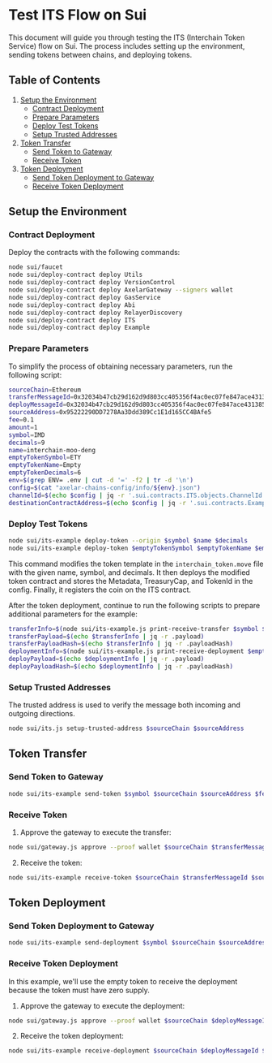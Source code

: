 # Test ITS Flow on Sui

This document will guide you through testing the ITS (Interchain Token Service) flow on Sui. The process includes setting up the environment, sending tokens between chains, and deploying tokens.

## Table of Contents

1. [Setup the Environment](#setup-the-environment)
    - [Contract Deployment](#contract-deployment)
    - [Prepare Parameters](#prepare-parameters)
    - [Deploy Test Tokens](#deploy-test-tokens)
    - [Setup Trusted Addresses](#setup-trusted-addresses)
2. [Token Transfer](#token-transfer)
    - [Send Token to Gateway](#send-token-to-gateway)
    - [Receive Token](#receive-token)
3. [Token Deployment](#token-deployment)
    - [Send Token Deployment to Gateway](#send-token-deployment-to-gateway)
    - [Receive Token Deployment](#receive-token-deployment)

## Setup the Environment

### Contract Deployment

Deploy the contracts with the following commands:

```bash
node sui/faucet
node sui/deploy-contract deploy Utils
node sui/deploy-contract deploy VersionControl
node sui/deploy-contract deploy AxelarGateway --signers wallet
node sui/deploy-contract deploy GasService
node sui/deploy-contract deploy Abi
node sui/deploy-contract deploy RelayerDiscovery
node sui/deploy-contract deploy ITS
node sui/deploy-contract deploy Example
```

### Prepare Parameters

To simplify the process of obtaining necessary parameters, run the following script:

```bash
sourceChain=Ethereum
transferMessageId=0x32034b47cb29d162d9d803cc405356f4ac0ec07fe847ace431385fe8acf3e6e5-01
deployMessageId=0x32034b47cb29d162d9d803cc405356f4ac0ec07fe847ace431385fe8acf3e6e5-02
sourceAddress=0x95222290DD7278Aa3Ddd389Cc1E1d165CC4BAfe5
fee=0.1
amount=1
symbol=IMD
decimals=9
name=interchain-moo-deng
emptyTokenSymbol=ETY
emptyTokenName=Empty
emptyTokenDecimals=6
env=$(grep ENV= .env | cut -d '=' -f2 | tr -d '\n')
config=$(cat "axelar-chains-config/info/${env}.json")
channelId=$(echo $config | jq -r '.sui.contracts.ITS.objects.ChannelId')
destinationContractAddress=$(echo $config | jq -r '.sui.contracts.Example.objects.ItsChannelId')
```

### Deploy Test Tokens

```bash
node sui/its-example deploy-token --origin $symbol $name $decimals
node sui/its-example deploy-token $emptyTokenSymbol $emptyTokenName $emptyTokenDecimals
```

This command modifies the token template in the `interchain_token.move` file with the given name, symbol, and decimals. It then deploys the modified token contract and stores the Metadata, TreasuryCap, and TokenId in the config. Finally, it registers the coin on the ITS contract.

After the token deployment, continue to run the following scripts to prepare additional parameters for the example:

```bash
transferInfo=$(node sui/its-example.js print-receive-transfer $symbol $sourceAddress $amount)
transferPayload=$(echo $transferInfo | jq -r .payload)
transferPayloadHash=$(echo $transferInfo | jq -r .payloadHash)
deploymentInfo=$(node sui/its-example.js print-receive-deployment $emptyTokenName $emptyTokenSymbol $emptyTokenDecimals)
deployPayload=$(echo $deploymentInfo | jq -r .payload)
deployPayloadHash=$(echo $deploymentInfo | jq -r .payloadHash)
```

### Setup Trusted Addresses

The trusted address is used to verify the message both incoming and outgoing directions.

```bash
node sui/its.js setup-trusted-address $sourceChain $sourceAddress
```

## Token Transfer

### Send Token to Gateway

```bash
node sui/its-example send-token $symbol $sourceChain $sourceAddress $fee $amount
```

### Receive Token

1. Approve the gateway to execute the transfer:

```bash
node sui/gateway.js approve --proof wallet $sourceChain $transferMessageId $sourceAddress $channelId $transferPayloadHash
```

2. Receive the token:

```bash
node sui/its-example receive-token $sourceChain $transferMessageId $sourceAddress $symbol $transferPayload
```

## Token Deployment

### Send Token Deployment to Gateway

```bash
node sui/its-example send-deployment $symbol $sourceChain $sourceAddress $fee
```

### Receive Token Deployment

In this example, we'll use the empty token to receive the deployment because the token must have zero supply.

1. Approve the gateway to execute the deployment:

```bash
node sui/gateway.js approve --proof wallet $sourceChain $deployMessageId $sourceAddress $channelId $deployPayloadHash
```

2. Receive the token deployment:

```bash
node sui/its-example receive-deployment $sourceChain $deployMessageId $sourceAddress $emptyTokenSymbol $deployPayload

```
